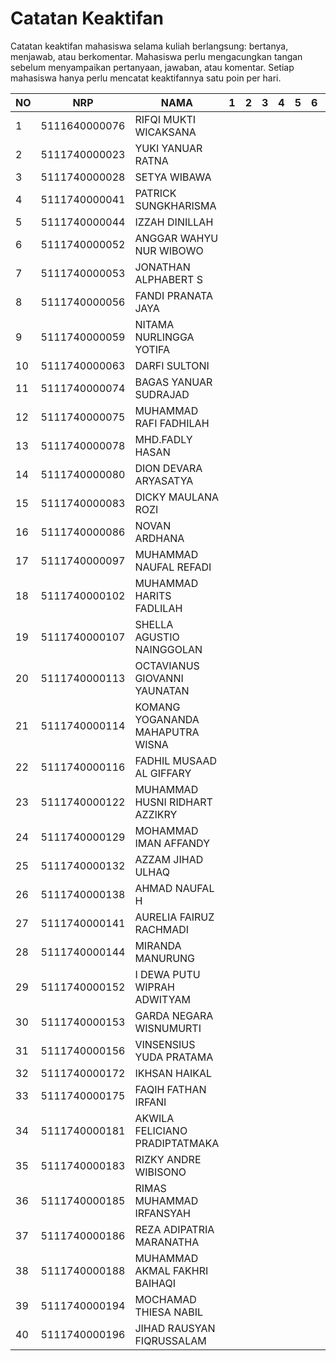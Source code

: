 # Catatan Keaktifan
Catatan keaktifan mahasiswa selama kuliah berlangsung: bertanya, menjawab, atau berkomentar.
Mahasiswa perlu mengacungkan tangan sebelum menyampaikan pertanyaan, jawaban, atau komentar.
Setiap mahasiswa hanya perlu mencatat keaktifannya satu poin per hari.

| ﻿NO | NRP           | NAMA                             | 1 | 2 | 3 | 4 | 5 | 6 | 7 | 8 | 9 | 10 | 11 | 12 | 13 | 14 | 15 |
|----|---------------|----------------------------------|---|---|---|---|---|---|---|---|---|----|----|----|----|----|----|
| 1  | 5111640000076 | RIFQI MUKTI WICAKSANA            |   |   |   |   |   |   |   |   |   |    |    |    |    |    |    |
| 2  | 5111740000023 | YUKI YANUAR RATNA                |   |   |   |   |   |   |   |   |   |    |    |    |    |    |    |
| 3  | 5111740000028 | SETYA WIBAWA                     |   |   |   |   |   |   |   |   |   |    |    |    |    |    |    |
| 4  | 5111740000041 | PATRICK SUNGKHARISMA             |   |   |   |   |   |   |   |   |   |    |    |    |    |    |    |
| 5  | 5111740000044 | IZZAH DINILLAH                   |   |   |   |   |   |   |   |   |   |    |    |    |    |    |    |
| 6  | 5111740000052 | ANGGAR WAHYU NUR WIBOWO          |   |   |   |   |   |   |   |   |   |    |    |    |    |    |    |
| 7  | 5111740000053 | JONATHAN ALPHABERT S             |   |   |   |   |   |   |   |   |   |    |    |    |    |    |    |
| 8  | 5111740000056 | FANDI PRANATA JAYA               |   |   |   |   |   |   |   |   |   |    |    |    |    |    |    |
| 9  | 5111740000059 | NITAMA NURLINGGA YOTIFA          |   |   |   |   |   |   |   |   |   |    |    |    |    |    |    |
| 10 | 5111740000063 | DARFI SULTONI                    |   |   |   |   |   |   |   | 1 |   |    |    |    |    |    |    |
| 11 | 5111740000074 | BAGAS YANUAR SUDRAJAD            |   |   |   |   |   |   |   |   |   |    |    |    |    |    |    |
| 12 | 5111740000075 | MUHAMMAD RAFI FADHILAH           |   |   |   |   |   |   |   |   |   |    |    |    |    |    |    |
| 13 | 5111740000078 | MHD.FADLY HASAN                  |   |   |   |   |   |   |   |   |   |    |    |    |    |    |    |
| 14 | 5111740000080 | DION DEVARA ARYASATYA            |   |   |   |   |   |   |   |   |   |    |    |    |    |    |    |
| 15 | 5111740000083 | DICKY MAULANA ROZI               |   |   |   |   |   |   |   |   |   |    |    |    |    |    |    |
| 16 | 5111740000086 | NOVAN ARDHANA                    |   |   |   |   |   |   |   |   |   |    |    |    |    |    |    |
| 17 | 5111740000097 | MUHAMMAD NAUFAL REFADI           |   |   |   |   |   |   |   |   |   |    |    |    |    |    |    |
| 18 | 5111740000102 | MUHAMMAD HARITS FADLILAH         |   |   |   |   |   |   |   |   |   |    |    |    |    |    |    |
| 19 | 5111740000107 | SHELLA AGUSTIO NAINGGOLAN        |   |   |   |   |   |   |   |   |   |    |    |    |    |    |    |
| 20 | 5111740000113 | OCTAVIANUS GIOVANNI YAUNATAN     |   |   |   |   |   |   |   |   |   |    |    |    |    |    |    |
| 21 | 5111740000114 | KOMANG YOGANANDA MAHAPUTRA WISNA |   |   |   |   |   |   |   |   |   |    |    |    |    |    |    |
| 22 | 5111740000116 | FADHIL MUSAAD AL GIFFARY         |   |   |   |   |   |   |   |   |   |    |    |    |    |    |    |
| 23 | 5111740000122 | MUHAMMAD HUSNI RIDHART AZZIKRY   |   |   |   |   |   |   |   |   |   |    |    |    |    |    |    |
| 24 | 5111740000129 | MOHAMMAD IMAN AFFANDY            |   |   |   |   |   |   |   |   |   |    |    |    |    |    |    |
| 25 | 5111740000132 | AZZAM JIHAD ULHAQ                |   |   |   |   |   |   |   |   |   |    |    |    |    |    |    |
| 26 | 5111740000138 | AHMAD NAUFAL H                   |   |   |   |   |   |   |   |   |   |    |    |    |    |    |    |
| 27 | 5111740000141 | AURELIA FAIRUZ RACHMADI          |   |   |   |   |   |   |   |   |   |    |    |    |    |    |    |
| 28 | 5111740000144 | MIRANDA MANURUNG                 |   |   |   |   |   |   |   |   |   |    |    |    |    |    |    |
| 29 | 5111740000152 | I DEWA PUTU WIPRAH ADWITYAM      |   |   |   |   |   |   |   |   |   |    |    |    |    |    |    |
| 30 | 5111740000153 | GARDA NEGARA WISNUMURTI          |   |   |   |   |   |   |   |   |   |    |    |    |    |    |    |
| 31 | 5111740000156 | VINSENSIUS YUDA PRATAMA          |   |   |   |   |   |   |   |   |   |    |    |    |    |    |    |
| 32 | 5111740000172 | IKHSAN HAIKAL                    |   |   |   |   |   |   |   |   |   |    |    |    |    |    |    |
| 33 | 5111740000175 | FAQIH FATHAN IRFANI              |   |   |   |   |   |   |   |   |   |    |    |    |    |    |    |
| 34 | 5111740000181 | AKWILA FELICIANO PRADIPTATMAKA   |   |   |   |   |   |   |   |   |   |    |    |    |    |    |    |
| 35 | 5111740000183 | RIZKY ANDRE WIBISONO             |   |   |   |   |   |   |   |   |   |    |    |    |    |    |    |
| 36 | 5111740000185 | RIMAS MUHAMMAD IRFANSYAH         |   |   |   |   |   |   |   |   |   |    |    |    |    |    |    |
| 37 | 5111740000186 | REZA ADIPATRIA MARANATHA         |   |   |   |   |   |   |   |   |   |    |    |    |    |    |    |
| 38 | 5111740000188 | MUHAMMAD AKMAL FAKHRI BAIHAQI    |   |   |   |   |   |   |   |   |   |    |    |    |    |    |    |
| 39 | 5111740000194 | MOCHAMAD THIESA NABIL            |   |   |   |   |   |   |   |   |   |    |    |    |    |    |    |
| 40 | 5111740000196 | JIHAD RAUSYAN FIQRUSSALAM        |   |   |   |   |   |   |   |   |   |    |    |    |    |    |    |
